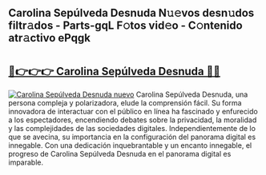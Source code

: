 ## Carolina Sepúlveda Desnuda N𝚞𝚎vos desn𝚞dos filtr𝚊dos - Parts-gqL F𝚘tos vid𝚎o - C𝚘ntenido atr𝚊ctivo ePqgk

# <h2><a href="http://mb6zy1a.tromn.icu/?c=Carolina+Sep%c3%balveda+Desnuda">🔗👉👉👉 Carolina Sepúlveda Desnuda 🔗🔗</a></h2>

[![Carolina Sepúlveda Desnuda nuevo](https://i.imgur.com/pEAQMta.gif)](http://mb6zy1a.tromn.icu/?c=Carolina+Sep%c3%balveda+Desnuda)
Carolina Sepúlveda Desnuda, una persona compleja y polarizadora, elude la comprensión fácil. Su forma innovadora de interactuar con el público en línea ha fascinado y enfurecido a los espectadores, encendiendo debates sobre la privacidad, la moralidad y las complejidades de las sociedades digitales. Independientemente de lo que se avecina, su importancia en la configuración del panorama digital es innegable. Con una dedicación inquebrantable y un encanto innegable, el progreso de Carolina Sepúlveda Desnuda en el panorama digital es imparable.
